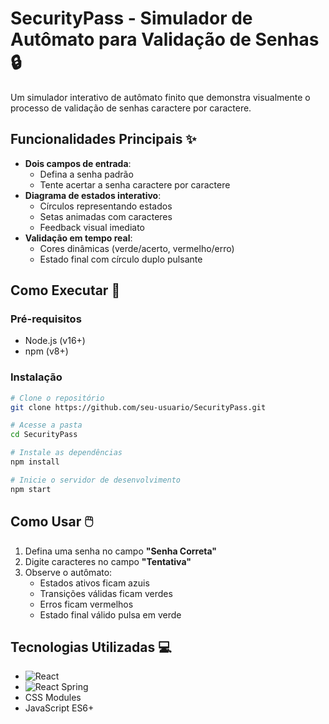 
# SecurityPass - Simulador de Autômato para Validação de Senhas 🔒

Um simulador interativo de autômato finito que demonstra visualmente o processo de validação de senhas caractere por caractere.

## Funcionalidades Principais ✨
- **Dois campos de entrada**:
  - Defina a senha padrão 
  - Tente acertar a senha caractere por caractere
- **Diagrama de estados interativo**:
  - Círculos representando estados
  - Setas animadas com caracteres
  - Feedback visual imediato
- **Validação em tempo real**:
  - Cores dinâmicas (verde/acerto, vermelho/erro)
  - Estado final com círculo duplo pulsante

## Como Executar 🚀

### Pré-requisitos
- Node.js (v16+)
- npm (v8+)

### Instalação
```bash
# Clone o repositório
git clone https://github.com/seu-usuario/SecurityPass.git

# Acesse a pasta
cd SecurityPass

# Instale as dependências
npm install

# Inicie o servidor de desenvolvimento
npm start
```

## Como Usar 🖱️
1. Defina uma senha no campo **"Senha Correta"**
2. Digite caracteres no campo **"Tentativa"**
3. Observe o autômato:
   - Estados ativos ficam azuis
   - Transições válidas ficam verdes
   - Erros ficam vermelhos
   - Estado final válido pulsa em verde

## Tecnologias Utilizadas 💻
- ![React](https://img.shields.io/badge/React-20232A?style=for-the-badge&logo=react&logoColor=61DAFB)
- ![React Spring](https://img.shields.io/badge/React%20Spring-00C7B7?style=for-the-badge)
- CSS Modules
- JavaScript ES6+

